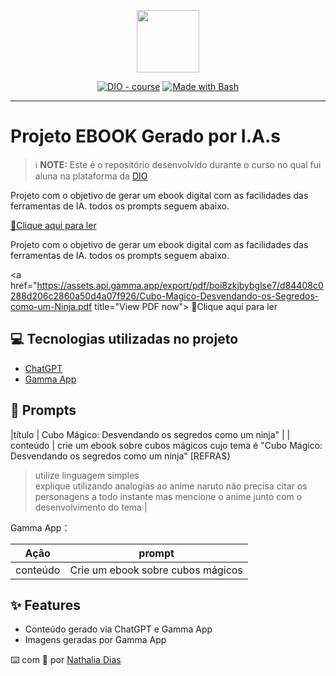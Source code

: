 <p align="center">
    <img width="100" src=".github/assets/banner.png">
</p>


<p align="center">
<a href="https://dio.me/"><img src="https://img.shields.io/badge/DIO-Course-28DA77?logo=youtube" alt="DIO - course"></a>
<a href="https://www.gnu.org/software/bash/" title="Go to Bash homepage"><img src="https://img.shields.io/badge/Prompt-Project-blue?logo=gnu-bash&amp;logoColor=white" alt="Made with Bash"></a></p>

-------

# Projeto EBOOK Gerado por I.A.s

 > ℹ️ **NOTE:** Este é o repositório desenvolvido durante o curso no qual fui aluna na plataforma da [DIO](https://dio.me)

Projeto com o objetivo de gerar um ebook digital com as facilidades das ferramentas de IA. todos os prompts
seguem abaixo.

<a href="https://github.com/felipeAguiarCode/prompts-recipe-to-create-a-ebook/blob/main/output/ebookhttps://file:///C:/Users/natha/Downloads/Cubo-Magico-Desvendando-os-Segredos-como-um-Ninja.pdf" title="View PDF now"> 📕Clique aqui para ler</a>

Projeto com o objetivo de gerar um ebook digital com as facilidades das ferramentas de IA. todos os prompts
seguem abaixo.

<a href="https://assets.api.gamma.app/export/pdf/boi8zkjbybglse7/d84408c0288d206c2860a50d4a07f926/Cubo-Magico-Desvendando-os-Segredos-como-um-Ninja.pdf title="View PDF now"> 📕Clique aqui para ler</a>

## 💻 Tecnologias utilizadas no projeto

- [ChatGPT](https://chat.openai.com/) 
- [Gamma App](https://gamma.app/)

## 🧠 Prompts

|título  | Cubo Mágico: Desvendando os segredos como um ninja"                          |
| conteúdo | crie um ebook sobre cubos mágicos cujo tema é "Cubo Mágico: Desvendando os segredos como um ninja" 
[REFRAS} 
> utilize linguagem simples  
>explique utilizando analogias ao anime naruto 
>não precisa citar os personagens a todo instante mas mencione o anime junto com o desenvolvimento do tema |


Gamma App：

|  Ação  | prompt                                                                                 |
| :----: | -------------------------------------------------------------------------------------- |
| conteúdo | Crie um ebook sobre cubos mágicos |   

## ✨ Features

- Conteúdo gerado via ChatGPT e Gamma App
- Imagens geradas por Gamma App

⌨️ com 💜 por [Nathalia Dias](https://github.com/liadiass)
